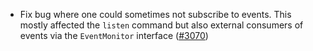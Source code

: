 - Fix bug where one could sometimes not subscribe to events.
  This mostly affected the `listen` command but also external
  consumers of events via the `EventMonitor` interface
  ([\#3070](https://github.com/soohoio/hermes/issues/3070))
